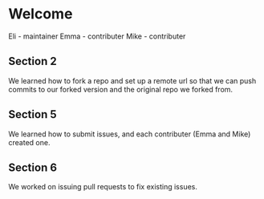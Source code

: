# Welcome

Eli - maintainer
Emma - contributer
Mike - contributer


## Section 2 

We learned how to fork a repo and set up a remote url so that we can push commits to our forked version and the original repo we forked from.

## Section 5

We learned how to submit issues, and each contributer (Emma and Mike) created one.

## Section 6

We worked on issuing pull requests to fix existing issues.
